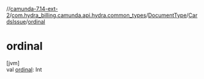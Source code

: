 //[camunda-7.14-ext-2](../../../../index.md)/[com.hydra_billing.camunda.api.hydra.common_types](../../index.md)/[DocumentType](../index.md)/[CardsIssue](index.md)/[ordinal](ordinal.md)

# ordinal

[jvm]\
val [ordinal](ordinal.md): Int
